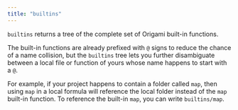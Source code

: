 ```yaml
---
title: "builtins"
---
```


`builtins` returns a tree of the complete set of Origami built-in functions.

The built-in functions are already prefixed with `@` signs to reduce the chance of a name collision, but the `builtins` tree lets you further disambiguate between a local file or function of yours whose name happens to start with a `@`.

For example, if your project happens to contain a folder called `map`, then using `map` in a local formula will reference the local folder instead of the `map` built-in function. To reference the built-in `map`, you can write `builtins/map`.

